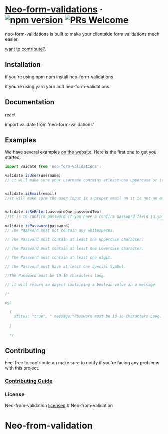 # [Neo-form-validations](https://github.com/dennys27/Neo-from-validation) &middot; [![npm version](https://img.shields.io/npm/v/react.svg?style=flat)](https://www.npmjs.com/package/neo-form-validations) [![PRs Welcome](https://img.shields.io/badge/PRs-welcome-brightgreen.svg)](https://www.npmjs.com/package/neo-form-validations)

neo-form-validations is built to make your clientside form validations much easier.



[want to contribute?](https://github.com/dennys27/Neo-from-validation).

## Installation

if you're using npm
npm install neo-form-validations

if you're using yarn
yarn add neo-form-validations


## Documentation

react

import validate from 'neo-form-validations'



## Examples

We have several examples [on the website](https://reactjs.org/). Here is the first one to get you started:

```jsx
import vaidate from 'neo-form-validations';

validate.isUser(username)
// it will make sure your username contains atleast one uppercase or it is not an empty string.it will return a boolean value.


validate.isEmail(email)
//it will make sure the user input is a proper email an it is not an empty string. it will return a boolean value.


validate.isReEnter(passwordOne,passwordTwo)
//it is to confirm password if you have a confirm password field in your form. it will return a boolean value.

validate.isPassword(password)
// The Password must not contain any whitespaces.

// The Password must contain at least one Uppercase character.

// The Password must contain at least one Lowercase character.

// The Password must contain at least one digit.

// The Password must have at least one Special Symbol.

//The Password must be 10-16 characters long.

// it will return an object containing a boolean value an a message

/*

eg:

  {
    status: "true", " message:"Password must be 10-16 Characters Long. "
    
  }

  */

```


## Contributing

Feel free to contribute an make sure to notify if you're facing any problems with this project.



### [Contributing Guide](https://github.com/dennys27/Neo-from-validation)



### License

Neo-from-validation [ licensed](https://github.com/dennys27/Neo-from-validation).# Neo-from-validation
# Neo-from-validation
